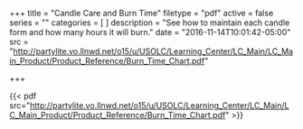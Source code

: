 +++
title = "Candle Care and Burn Time"
filetype = "pdf"
active = false
series = ""
categories = [
]
description = "See how to maintain each candle form and how many hours it will burn."
date = "2016-11-14T10:01:42-05:00"
src = "http://partylite.vo.llnwd.net/o15/u/USOLC/Learning_Center/LC_Main/LC_Main_Product/Product_Reference/Burn_Time_Chart.pdf"

+++

{{< pdf src="http://partylite.vo.llnwd.net/o15/u/USOLC/Learning_Center/LC_Main/LC_Main_Product/Product_Reference/Burn_Time_Chart.pdf" >}}

